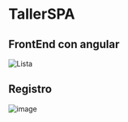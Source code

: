 # TallerSPA
## FrontEnd con angular

![Lista](https://github.com/DiegoToscano04/TallerSPA/assets/129452906/a1ded4f8-1fa5-472f-a385-eaefbeb8f7f1)

## Registro

![image](https://github.com/DiegoToscano04/TallerSPA/assets/129452906/6931c696-c1d3-4c18-bf19-49eac14dbd28)

